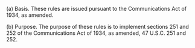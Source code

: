 (a) Basis. These rules are issued pursuant to the Communications Act of 1934, as amended.

(b) Purpose. The purpose of these rules is to implement sections 251 and 252 of the Communications Act of 1934, as amended, 47 U.S.C. 251 and 252.

